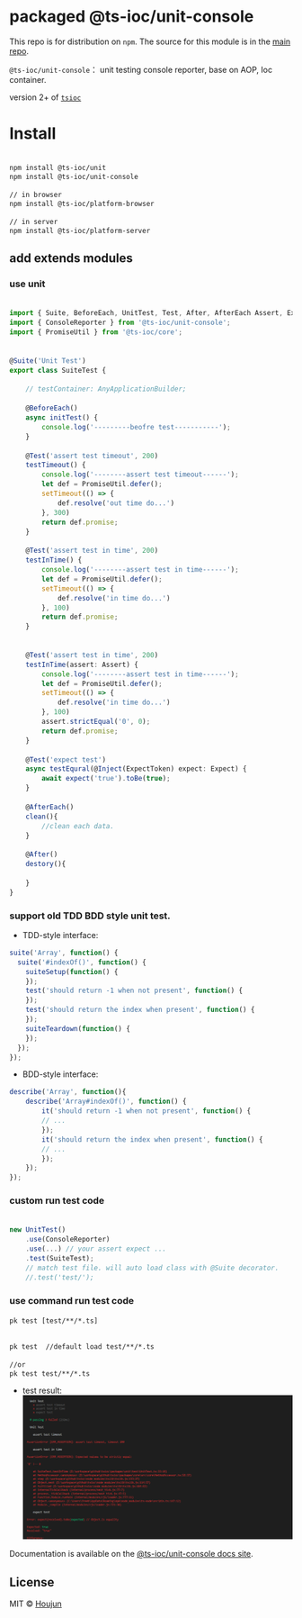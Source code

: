 # packaged @ts-ioc/unit-console

This repo is for distribution on `npm`. The source for this module is in the
[main repo](https://github.com/zhouhoujun/tsioc).

`@ts-ioc/unit-console`： unit testing console reporter, base on AOP, Ioc container.

version 2+ of [`tsioc`](https://www.npmjs.com/zhouhoujun/package/tsioc)
# Install

```shell

npm install @ts-ioc/unit
npm install @ts-ioc/unit-console

// in browser
npm install @ts-ioc/platform-browser

// in server
npm install @ts-ioc/platform-server
```

## add extends modules

### use unit


```ts

import { Suite, BeforeEach, UnitTest, Test, After, AfterEach Assert, Expect, ExpectToken } from '@ts-ioc/unit';
import { ConsoleReporter } from '@ts-ioc/unit-console';
import { PromiseUtil } from '@ts-ioc/core';


@Suite('Unit Test')
export class SuiteTest {

    // testContainer: AnyApplicationBuilder;

    @BeforeEach()
    async initTest() {
        console.log('---------beofre test-----------');
    }

    @Test('assert test timeout', 200)
    testTimeout() {
        console.log('--------assert test timeout------');
        let def = PromiseUtil.defer();
        setTimeout(() => {
            def.resolve('out time do...')
        }, 300)
        return def.promise;
    }

    @Test('assert test in time', 200)
    testInTime() {
        console.log('--------assert test in time------');
        let def = PromiseUtil.defer();
        setTimeout(() => {
            def.resolve('in time do...')
        }, 100)
        return def.promise;
    }


    @Test('assert test in time', 200)
    testInTime(assert: Assert) {
        console.log('--------assert test in time------');
        let def = PromiseUtil.defer();
        setTimeout(() => {
            def.resolve('in time do...')
        }, 100)
        assert.strictEqual('0', 0);
        return def.promise;
    }

    @Test('expect test')
    async testEqural(@Inject(ExpectToken) expect: Expect) {
        await expect('true').toBe(true);
    }

    @AfterEach()
    clean(){
        //clean each data.
    }

    @After()
    destory(){

    }
}


```

### support old TDD BDD style unit test.
* TDD-style interface:
```js
suite('Array', function() {
  suite('#indexOf()', function() {
    suiteSetup(function() {
    });
    test('should return -1 when not present', function() {
    });
    test('should return the index when present', function() {
    });
    suiteTeardown(function() {
    });
  });
});
```
* BDD-style interface:
```js
describe('Array', function(){
    describe('Array#indexOf()', function() {
        it('should return -1 when not present', function() {
        // ...
        });
        it('should return the index when present', function() {
        // ...
        });
    });
});
```

### custom run test code
```ts

new UnitTest()
    .use(ConsoleReporter)
    .use(...) // your assert expect ...
    .test(SuiteTest);
    // match test file. will auto load class with @Suite decorator.
    //.test('test/');
```

### use command run test code
`pk test [test/**/*.ts]`

```shell

pk test  //default load test/**/*.ts

//or
pk test test/**/*.ts

```


* test result:
![image](https://github.com/zhouhoujun/tsioc/blob/master/packages/unit-console/assets/ConsoleReport1.png?raw=true)


Documentation is available on the
[@ts-ioc/unit-console docs site](https://github.com/zhouhoujun/tsioc/blob/master/packages/unit-console#readme).

## License

MIT © [Houjun](https://github.com/zhouhoujun/)